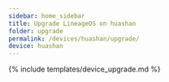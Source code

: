 ```yaml
---
sidebar: home_sidebar
title: Upgrade LineageOS on huashan
folder: upgrade
permalink: /devices/huashan/upgrade/
device: huashan
---
```

{% include templates/device_upgrade.md %}
